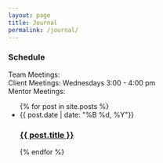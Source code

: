 ```yaml
---
layout: page
title: Journal
permalink: /journal/
---
```

<h3>Schedule</h3>
Team Meetings: <br>
Client Meetings: Wednesdays 3:00 - 4:00 pm <br>
Mentor Meetings: <br>

<ul class="post-list">
  {% for post in site.posts %}
    <li>
      <span class="post-meta">{{ post.date | date: "%B %d, %Y"}}</span>
      <h3>
        <a href="{{site.baseurl}}{{ post.url }}">{{ post.title }}</a>
      </h3>
    </li>
  {% endfor %}
</ul>
